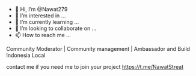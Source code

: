 - 👋 Hi, I’m @Nawat279
- 👀 I’m interested in ...
- 🌱 I’m currently learning ...
- 💞️ I’m looking to collaborate on ...
- 📫 How to reach me ...

<!---
Nawat279/Nawat279 is a ✨ special ✨ repository because its `README.md` (this file) appears on your GitHub profile.
You can click the Preview link to take a look at your changes.
--->

Community Moderator | Community management | Ambassador and Build Indonesia Local 

contact me if you need me to join your project https://t.me/NawatStreat
